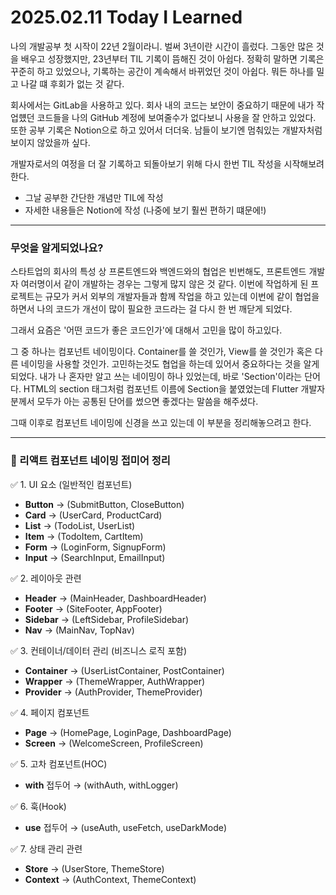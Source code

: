 # 2025.02.11 Today I Learned

나의 개발공부 첫 시작이 22년 2월이라니. 벌써 3년이란 시간이 흘렀다. 그동안 많은 것을 배우고 성장했지만, 23년부터 TIL 기록이 뜸해진 것이 아쉽다. 정확히 말하면 기록은 꾸준히 하고 있었으나, 기록하는 공간이 계속해서 바뀌었던 것이 아쉽다. 뭐든 하나를 밀고 나갈 떄 후회가 없는 것 같다.

회사에서는 GitLab을 사용하고 있다. 회사 내의 코드는 보안이 중요하기 때문에 내가 작업헀던 코드들을 나의 GitHub 계정에 보여줄수가 없다보니 사용을 잘 안하고 있었다. 또한 공부 기록은 Notion으로 하고 있어서 더더욱. 남들이 보기엔 멈춰있는 개발자처럼 보이지 않았을까 싶다.

개발자로서의 여정을 더 잘 기록하고 되돌아보기 위해 다시 한번 TIL 작성을 시작해보려 한다.

- 그날 공부한 간단한 개념만 TIL에 작성
- 자세한 내용들은 Notion에 작성 (나중에 보기 훨씬 편하기 떄문에!)

---

### 무엇을 알게되었나요?

스타트업의 회사의 특성 상 프론트엔드와 백엔드와의 협업은 빈번해도, 프론트엔드 개발자 여러명이서 같이 개발하는 경우는 그렇게 많지 않은 것 같다.
이번에 작업하게 된 프로젝트는 규모가 커서 외부의 개발자들과 함께 작업을 하고 있는데 이번에 같이 협업을 하면서 나의 코드가 개선이 많이 필요한 코드라는 걸 다시 한 번 깨닫게 되었다.

그래서 요즘은 '어떤 코드가 좋은 코드인가'에 대해서 고민을 많이 하고있다.

그 중 하나는 컴포넌트 네이밍이다. Container를 쓸 것인가, View를 쓸 것인가 혹은 다른 네이밍을 사용할 것인가. 고민하는것도 협업을 하는데 있어서 중요하다는 것을 알게되었다.
내가 나 혼자만 알고 쓰는 네이밍이 하나 있었는데, 바로 'Section'이라는 단어다. HTML의 section 태그처럼 컴포넌트 이름에 Section을 붙였었는데 Flutter 개발자분께서 모두가 아는 공통된 단어를 썼으면 좋겠다는 말씀을 해주셨다.

그때 이후로 컴포넌트 네이밍에 신경을 쓰고 있는데 이 부분을 정리해놓으려고 한다.

---

### 🚀 리액트 컴포넌트 네이밍 접미어 정리

✅ 1. UI 요소 (일반적인 컴포넌트)

- **Button** → (SubmitButton, CloseButton)
- **Card** → (UserCard, ProductCard)
- **List** → (TodoList, UserList)
- **Item** → (TodoItem, CartItem)
- **Form** → (LoginForm, SignupForm)
- **Input** → (SearchInput, EmailInput)

✅ 2. 레이아웃 관련

- **Header** → (MainHeader, DashboardHeader)
- **Footer** → (SiteFooter, AppFooter)
- **Sidebar** → (LeftSidebar, ProfileSidebar)
- **Nav** → (MainNav, TopNav)

✅ 3. 컨테이너/데이터 관리 (비즈니스 로직 포함)

- **Container** → (UserListContainer, PostContainer)
- **Wrapper** → (ThemeWrapper, AuthWrapper)
- **Provider** → (AuthProvider, ThemeProvider)

✅ 4. 페이지 컴포넌트

- **Page** → (HomePage, LoginPage, DashboardPage)
- **Screen** → (WelcomeScreen, ProfileScreen)

✅ 5. 고차 컴포넌트(HOC)

- **with** 접두어 → (withAuth, withLogger)

✅ 6. 훅(Hook)

- **use** 접두어 → (useAuth, useFetch, useDarkMode)

✅ 7. 상태 관리 관련

- **Store** → (UserStore, ThemeStore)
- **Context** → (AuthContext, ThemeContext)
